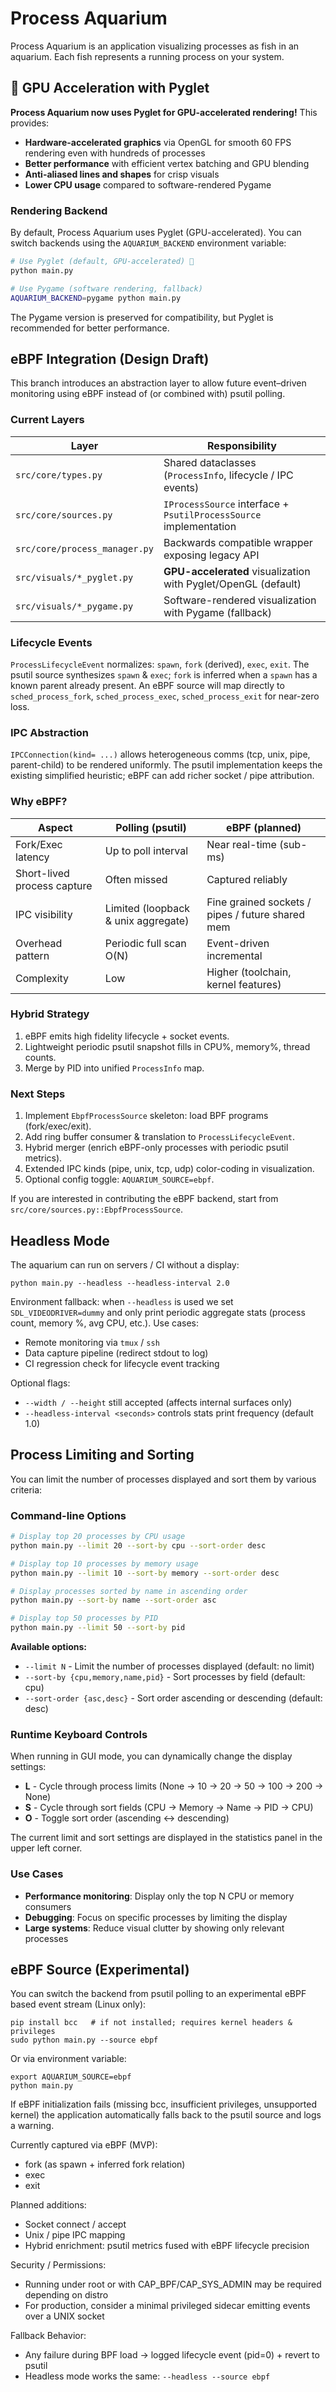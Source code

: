 # Process Aquarium

Process Aquarium is an application visualizing processes as fish in an aquarium. Each fish represents a running process on your system.

## 🚀 GPU Acceleration with Pyglet

**Process Aquarium now uses Pyglet for GPU-accelerated rendering!** This provides:

- **Hardware-accelerated graphics** via OpenGL for smooth 60 FPS rendering even with hundreds of processes
- **Better performance** with efficient vertex batching and GPU blending
- **Anti-aliased lines and shapes** for crisp visuals
- **Lower CPU usage** compared to software-rendered Pygame

### Rendering Backend

By default, Process Aquarium uses Pyglet (GPU-accelerated). You can switch backends using the `AQUARIUM_BACKEND` environment variable:

```bash
# Use Pyglet (default, GPU-accelerated) 🚀
python main.py

# Use Pygame (software rendering, fallback)
AQUARIUM_BACKEND=pygame python main.py
```

The Pygame version is preserved for compatibility, but Pyglet is recommended for better performance.

## eBPF Integration (Design Draft)

This branch introduces an abstraction layer to allow future event–driven
monitoring using eBPF instead of (or combined with) psutil polling.

### Current Layers

| Layer | Responsibility |
|-------|----------------|
| `src/core/types.py` | Shared dataclasses (`ProcessInfo`, lifecycle / IPC events) |
| `src/core/sources.py` | `IProcessSource` interface + `PsutilProcessSource` implementation |
| `src/core/process_manager.py` | Backwards compatible wrapper exposing legacy API |
| `src/visuals/*_pyglet.py` | **GPU-accelerated** visualization with Pyglet/OpenGL (default) |
| `src/visuals/*_pygame.py` | Software-rendered visualization with Pygame (fallback) |

### Lifecycle Events
`ProcessLifecycleEvent` normalizes: `spawn`, `fork` (derived), `exec`, `exit`.
The psutil source synthesizes `spawn` & `exec`; `fork` is inferred when a
`spawn` has a known parent already present. An eBPF source will map directly to
`sched_process_fork`, `sched_process_exec`, `sched_process_exit` for near-zero
loss.

### IPC Abstraction
`IPCConnection(kind= ...)` allows heterogeneous comms (tcp, unix, pipe,
parent-child) to be rendered uniformly. The psutil implementation keeps the
existing simplified heuristic; eBPF can add richer socket / pipe attribution.

### Why eBPF?

| Aspect | Polling (psutil) | eBPF (planned) |
|--------|------------------|---------------|
| Fork/Exec latency | Up to poll interval | Near real-time (sub-ms) |
| Short-lived process capture | Often missed | Captured reliably |
| IPC visibility | Limited (loopback & unix aggregate) | Fine grained sockets / pipes / future shared mem |
| Overhead pattern | Periodic full scan O(N) | Event-driven incremental |
| Complexity | Low | Higher (toolchain, kernel features) |

### Hybrid Strategy
1. eBPF emits high fidelity lifecycle + socket events.
2. Lightweight periodic psutil snapshot fills in CPU%, memory%, thread counts.
3. Merge by PID into unified `ProcessInfo` map.

### Next Steps
1. Implement `EbpfProcessSource` skeleton: load BPF programs (fork/exec/exit).
2. Add ring buffer consumer & translation to `ProcessLifecycleEvent`.
3. Hybrid merger (enrich eBPF-only processes with periodic psutil metrics).
4. Extended IPC kinds (pipe, unix, tcp, udp) color-coding in visualization.
5. Optional config toggle: `AQUARIUM_SOURCE=ebpf`.

If you are interested in contributing the eBPF backend, start from
`src/core/sources.py::EbpfProcessSource`.

## Headless Mode

The aquarium can run on servers / CI without a display:

```
python main.py --headless --headless-interval 2.0
```

Environment fallback: when `--headless` is used we set `SDL_VIDEODRIVER=dummy`
and only print periodic aggregate stats (process count, memory %, avg CPU, etc.).
Use cases:
* Remote monitoring via `tmux` / `ssh`
* Data capture pipeline (redirect stdout to log)
* CI regression check for lifecycle event tracking

Optional flags:
* `--width / --height` still accepted (affects internal surfaces only)
* `--headless-interval <seconds>` controls stats print frequency (default 1.0)

## Process Limiting and Sorting

You can limit the number of processes displayed and sort them by various criteria:

### Command-line Options

```bash
# Display top 20 processes by CPU usage
python main.py --limit 20 --sort-by cpu --sort-order desc

# Display top 10 processes by memory usage
python main.py --limit 10 --sort-by memory --sort-order desc

# Display processes sorted by name in ascending order
python main.py --sort-by name --sort-order asc

# Display top 50 processes by PID
python main.py --limit 50 --sort-by pid
```

**Available options:**
* `--limit N` - Limit the number of processes displayed (default: no limit)
* `--sort-by {cpu,memory,name,pid}` - Sort processes by field (default: cpu)
* `--sort-order {asc,desc}` - Sort order ascending or descending (default: desc)

### Runtime Keyboard Controls

When running in GUI mode, you can dynamically change the display settings:

* **L** - Cycle through process limits (None → 10 → 20 → 50 → 100 → 200 → None)
* **S** - Cycle through sort fields (CPU → Memory → Name → PID → CPU)
* **O** - Toggle sort order (ascending ↔ descending)

The current limit and sort settings are displayed in the statistics panel in the upper left corner.

### Use Cases

* **Performance monitoring**: Display only the top N CPU or memory consumers
* **Debugging**: Focus on specific processes by limiting the display
* **Large systems**: Reduce visual clutter by showing only relevant processes

## eBPF Source (Experimental)

You can switch the backend from psutil polling to an experimental eBPF based
event stream (Linux only):

```
pip install bcc   # if not installed; requires kernel headers & privileges
sudo python main.py --source ebpf
```

Or via environment variable:

```
export AQUARIUM_SOURCE=ebpf
python main.py
```

If eBPF initialization fails (missing bcc, insufficient privileges, unsupported
kernel) the application automatically falls back to the psutil source and logs
a warning.

Currently captured via eBPF (MVP):
* fork (as spawn + inferred fork relation)
* exec
* exit

Planned additions:
* Socket connect / accept
* Unix / pipe IPC mapping
* Hybrid enrichment: psutil metrics fused with eBPF lifecycle precision

Security / Permissions:
* Running under root or with CAP_BPF/CAP_SYS_ADMIN may be required depending on distro
* For production, consider a minimal privileged sidecar emitting events over a UNIX socket

Fallback Behavior:
* Any failure during BPF load → logged lifecycle event (pid=0) + revert to psutil
* Headless mode works the same: `--headless --source ebpf`